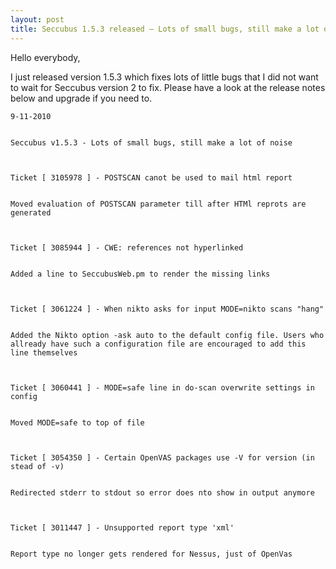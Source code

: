 ```yaml
---
layout: post
title: Seccubus 1.5.3 released – Lots of small bugs, still make a lot of noise
---
```

Hello everybody,

I just released version 1.5.3 which fixes lots of little bugs that I did not
want to wait for Seccubus version 2 to fix. Please have a look at the release
notes below and upgrade if you need to.

    
    
    9-11-2010
    
    
    Seccubus v1.5.3 - Lots of small bugs, still make a lot of noise
    
    
      
    Ticket [ 3105978 ] - POSTSCAN canot be used to mail html report
    
    
    Moved evaluation of POSTSCAN parameter till after HTMl reprots are generated
    
    
      
    Ticket [ 3085944 ] - CWE: references not hyperlinked
    
    
    Added a line to SeccubusWeb.pm to render the missing links
    
    
      
    Ticket [ 3061224 ] - When nikto asks for input MODE=nikto scans "hang"
    
    
    Added the Nikto option -ask auto to the default config file. Users who allready have such a configuration file are encouraged to add this line themselves
    
    
      
    Ticket [ 3060441 ] - MODE=safe line in do-scan overwrite settings in config
    
    
    Moved MODE=safe to top of file
    
    
      
    Ticket [ 3054350 ] - Certain OpenVAS packages use -V for version (in stead of -v)
    
    
    Redirected stderr to stdout so error does nto show in output anymore
    
    
      
    Ticket [ 3011447 ] - Unsupported report type 'xml'
    
    
    Report type no longer gets rendered for Nessus, just of OpenVas

